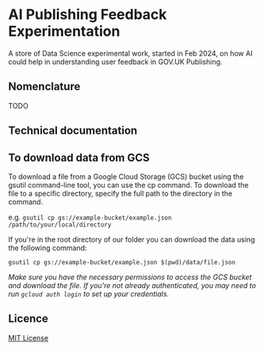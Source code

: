 # AI Publishing Feedback Experimentation

A store of Data Science experimental work, started in Feb 2024, on how AI could help in understanding user feedback in GOV.UK Publishing.

## Nomenclature

TODO

## Technical documentation


## To download data from GCS

To download a file from a Google Cloud Storage (GCS) bucket using the gsutil command-line tool, you can use the cp command.
To download the file to a specific directory, specify the full path to the directory in the command.

e.g. `gsutil cp gs://example-bucket/example.json /path/to/your/local/directory`

If you're in the root directory of our folder you can download the data using the following command:

`gsutil cp gs://example-bucket/example.json $(pwd)/data/file.json`

*Make sure you have the necessary permissions to access the GCS bucket and download the file. If you're not already authenticated,
you may need to run `gcloud auth login` to set up your credentials.*


## Licence

[MIT License](LICENSE)
